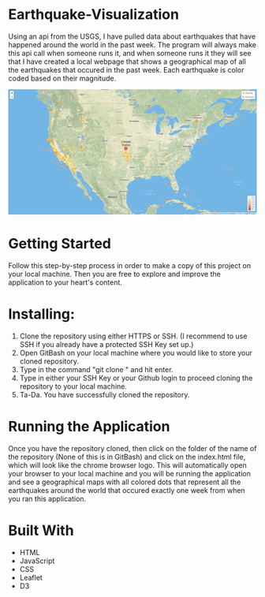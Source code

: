 # Earthquake-Visualization
Using an api from the USGS, I have pulled data about earthquakes that have happened around the world in the past week. The program will always make this api call when someone runs it, and when someone runs it they will see that I have created a local webpage that shows a geographical map of all the earthquakes that occured in the past week. Each earthquake is color coded based on their magnitude.


![Alt Text](Images/earthquake_fireshot.png)

# Getting Started
Follow this step-by-step process in order to make a copy of this project on your local machine. Then you are free to explore and improve the application to your heart's content.

# Installing:
1. Clone the repository using either HTTPS or SSH. (I recommend to use SSH if you already have a protected SSH Key set up.)
2. Open GitBash on your local machine where you would like to store your cloned repository.
3. Type in the command "git clone <paste in the clone repository>" and hit enter.
4. Type in either your SSH Key or your Github login to proceed cloning the repository to your local machine.
5. Ta-Da. You have successfully cloned the repository.
  
# Running the Application
Once you have the repository cloned, then click on the folder of the name of the repository (None of this is in GitBash) and click on the index.html file, which will look like the chrome browser logo. This will automatically open your browser to your local machine and you will be running the application and see a geographical maps with all colored dots that represent all the earthquakes around the world that occured exactly one week from when you ran this application.

# Built With
* HTML
* JavaScript
* CSS
* Leaflet
* D3
